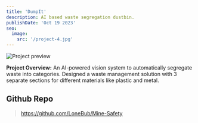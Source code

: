 ```yaml
---
title: 'DumpIt'
description: AI based waste segregation dustbin.
publishDate: 'Oct 19 2023'
seo:
  image:
    src: '/project-4.jpg'
---
```


![Project preview](/project-4.jpg)

**Project Overview:**
An AI-powered vision system to automatically segregate waste into categories. 
Designed a waste management solution with 3 separate sections for different materials like plastic and metal.


## Github Repo
> https://github.com/LoneBub/Mine-Safety
